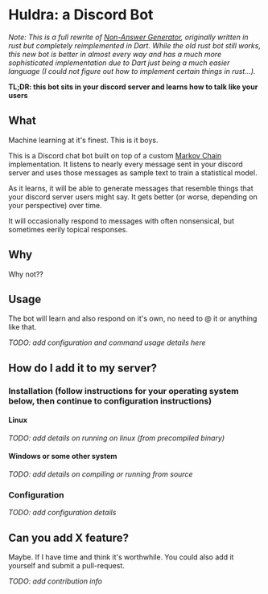 Huldra: a Discord Bot
===================================

_Note: This is a full rewrite of [Non-Answer Generator](https://github.com/cnsumner/non-answer-generator), originally written in rust but completely reimplemented in Dart. While the old rust bot still works, this new bot is better in almost every way and has a much more sophisticated implementation due to Dart just being a much easier language (I could not figure out how to implement certain things in rust...)._

**TL;DR: this bot sits in your discord server and learns how to talk like your users**

What
----
Machine learning at it's finest. This is it boys.

This is a Discord chat bot built on top of a custom [Markov Chain](https://en.wikipedia.org/wiki/Markov_chain) implementation.  It listens to nearly every message sent in your discord server and uses those messages as sample text to train a statistical model.  

As it learns, it will be able to generate messages that resemble things that your discord server users might say. It gets better (or worse, depending on your perspective) over time.

It will occasionally respond to messages with often nonsensical, but sometimes eerily topical responses.

Why
----

Why not??

Usage
-----

The bot will learn and also respond on it's own, no need to @ it or anything like that.

_TODO: add configuration and command usage details here_

How do I add it to my server?
------------

### Installation (follow instructions for your operating system below, then continue to configuration instructions)
#### Linux

_TODO: add details on running on linux (from precompiled binary)_

#### Windows or some other system

_TODO: add details on compiling or running from source_

### Configuration

_TODO: add configuration details_

Can you add X feature?
------------

Maybe. If I have time and think it's worthwhile. You could also add it yourself and submit a pull-request.

_TODO: add contribution info_
 
